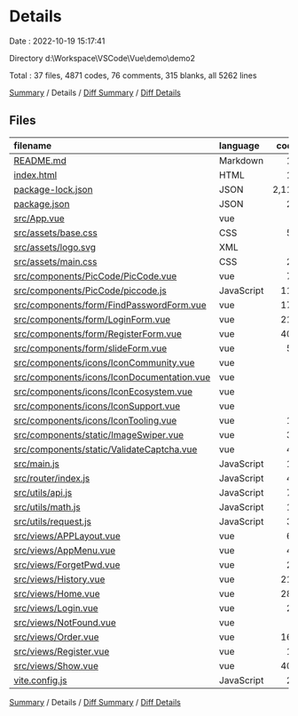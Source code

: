 # Details

Date : 2022-10-19 15:17:41

Directory d:\\Workspace\\VSCode\\Vue\\demo\\demo2

Total : 37 files,  4871 codes, 76 comments, 315 blanks, all 5262 lines

[Summary](results.md) / Details / [Diff Summary](diff.md) / [Diff Details](diff-details.md)

## Files
| filename | language | code | comment | blank | total |
| :--- | :--- | ---: | ---: | ---: | ---: |
| [README.md](/README.md) | Markdown | 18 | 0 | 12 | 30 |
| [index.html](/index.html) | HTML | 13 | 0 | 1 | 14 |
| [package-lock.json](/package-lock.json) | JSON | 2,116 | 0 | 1 | 2,117 |
| [package.json](/package.json) | JSON | 25 | 0 | 1 | 26 |
| [src/App.vue](/src/App.vue) | vue | 8 | 5 | 2 | 15 |
| [src/assets/base.css](/src/assets/base.css) | CSS | 59 | 2 | 14 | 75 |
| [src/assets/logo.svg](/src/assets/logo.svg) | XML | 1 | 0 | 0 | 1 |
| [src/assets/main.css](/src/assets/main.css) | CSS | 29 | 0 | 7 | 36 |
| [src/components/PicCode/PicCode.vue](/src/components/PicCode/PicCode.vue) | vue | 74 | 0 | 6 | 80 |
| [src/components/PicCode/piccode.js](/src/components/PicCode/piccode.js) | JavaScript | 114 | 16 | 9 | 139 |
| [src/components/form/FindPasswordForm.vue](/src/components/form/FindPasswordForm.vue) | vue | 172 | 0 | 9 | 181 |
| [src/components/form/LoginForm.vue](/src/components/form/LoginForm.vue) | vue | 211 | 4 | 16 | 231 |
| [src/components/form/RegisterForm.vue](/src/components/form/RegisterForm.vue) | vue | 403 | 3 | 21 | 427 |
| [src/components/form/slideForm.vue](/src/components/form/slideForm.vue) | vue | 57 | 0 | 9 | 66 |
| [src/components/icons/IconCommunity.vue](/src/components/icons/IconCommunity.vue) | vue | 7 | 0 | 1 | 8 |
| [src/components/icons/IconDocumentation.vue](/src/components/icons/IconDocumentation.vue) | vue | 7 | 0 | 1 | 8 |
| [src/components/icons/IconEcosystem.vue](/src/components/icons/IconEcosystem.vue) | vue | 7 | 0 | 1 | 8 |
| [src/components/icons/IconSupport.vue](/src/components/icons/IconSupport.vue) | vue | 7 | 0 | 1 | 8 |
| [src/components/icons/IconTooling.vue](/src/components/icons/IconTooling.vue) | vue | 18 | 1 | 1 | 20 |
| [src/components/static/ImageSwiper.vue](/src/components/static/ImageSwiper.vue) | vue | 38 | 0 | 5 | 43 |
| [src/components/static/ValidateCaptcha.vue](/src/components/static/ValidateCaptcha.vue) | vue | 42 | 0 | 0 | 42 |
| [src/main.js](/src/main.js) | JavaScript | 13 | 2 | 9 | 24 |
| [src/router/index.js](/src/router/index.js) | JavaScript | 44 | 0 | 5 | 49 |
| [src/utils/api.js](/src/utils/api.js) | JavaScript | 73 | 13 | 11 | 97 |
| [src/utils/math.js](/src/utils/math.js) | JavaScript | 16 | 2 | 2 | 20 |
| [src/utils/request.js](/src/utils/request.js) | JavaScript | 37 | 6 | 4 | 47 |
| [src/views/APPLayout.vue](/src/views/APPLayout.vue) | vue | 65 | 1 | 3 | 69 |
| [src/views/AppMenu.vue](/src/views/AppMenu.vue) | vue | 47 | 18 | 4 | 69 |
| [src/views/ForgetPwd.vue](/src/views/ForgetPwd.vue) | vue | 22 | 0 | 2 | 24 |
| [src/views/History.vue](/src/views/History.vue) | vue | 215 | 0 | 18 | 233 |
| [src/views/Home.vue](/src/views/Home.vue) | vue | 280 | 1 | 52 | 333 |
| [src/views/Login.vue](/src/views/Login.vue) | vue | 29 | 0 | 5 | 34 |
| [src/views/NotFound.vue](/src/views/NotFound.vue) | vue | 4 | 0 | 0 | 4 |
| [src/views/Order.vue](/src/views/Order.vue) | vue | 164 | 0 | 16 | 180 |
| [src/views/Register.vue](/src/views/Register.vue) | vue | 13 | 0 | 6 | 19 |
| [src/views/Show.vue](/src/views/Show.vue) | vue | 403 | 0 | 55 | 458 |
| [vite.config.js](/vite.config.js) | JavaScript | 20 | 2 | 5 | 27 |

[Summary](results.md) / Details / [Diff Summary](diff.md) / [Diff Details](diff-details.md)